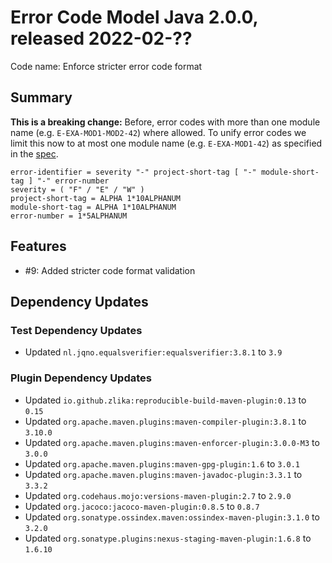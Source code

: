 # Error Code Model Java 2.0.0, released 2022-02-??

Code name: Enforce stricter error code format

## Summary

**This is a breaking change:** Before, error codes with more than one module name (e.g. `E-EXA-MOD1-MOD2-42`) where allowed. To unify error codes we limit this now to at most one module name (e.g. `E-EXA-MOD1-42`) as specified in the [spec](https://github.com/exasol/error-code-crawler-maven-plugin/blob/main/doc/requirements.md#verify-error-identifier).

```
error-identifier = severity "-" project-short-tag [ "-" module-short-tag ] "-" error-number
severity = ( "F" / "E" / "W" )
project-short-tag = ALPHA 1*10ALPHANUM
module-short-tag = ALPHA 1*10ALPHANUM
error-number = 1*5ALPHANUM
```

## Features

* #9: Added stricter code format validation

## Dependency Updates

### Test Dependency Updates

* Updated `nl.jqno.equalsverifier:equalsverifier:3.8.1` to `3.9`

### Plugin Dependency Updates

* Updated `io.github.zlika:reproducible-build-maven-plugin:0.13` to `0.15`
* Updated `org.apache.maven.plugins:maven-compiler-plugin:3.8.1` to `3.10.0`
* Updated `org.apache.maven.plugins:maven-enforcer-plugin:3.0.0-M3` to `3.0.0`
* Updated `org.apache.maven.plugins:maven-gpg-plugin:1.6` to `3.0.1`
* Updated `org.apache.maven.plugins:maven-javadoc-plugin:3.3.1` to `3.3.2`
* Updated `org.codehaus.mojo:versions-maven-plugin:2.7` to `2.9.0`
* Updated `org.jacoco:jacoco-maven-plugin:0.8.5` to `0.8.7`
* Updated `org.sonatype.ossindex.maven:ossindex-maven-plugin:3.1.0` to `3.2.0`
* Updated `org.sonatype.plugins:nexus-staging-maven-plugin:1.6.8` to `1.6.10`
